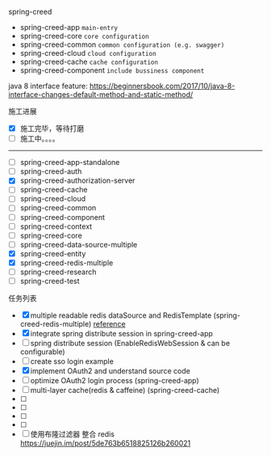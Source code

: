 spring-creed
- spring-creed-app `main-entry`
- spring-creed-core `core configuration`
- spring-creed-common `common configuration (e.g. swagger)`
- spring-creed-cloud `cloud configuration`
- spring-creed-cache `cache configuration`
- spring-creed-component `include bussiness component`

java 8 interface feature: 
https://beginnersbook.com/2017/10/java-8-interface-changes-default-method-and-static-method/

施工进展
- [x] 施工完毕，等待打磨
- [ ] 施工中。。。。
-------

- [ ] spring-creed-app-standalone
- [ ] spring-creed-auth
- [x] spring-creed-authorization-server
- [ ] spring-creed-cache
- [ ] spring-creed-cloud
- [ ] spring-creed-common
- [ ] spring-creed-component
- [ ] spring-creed-context
- [ ] spring-creed-core
- [ ] spring-creed-data-source-multiple
- [x] spring-creed-entity
- [x] spring-creed-redis-multiple
- [ ] spring-creed-research
- [ ] spring-creed-test
  
任务列表  
- [x] multiple readable redis dataSource and RedisTemplate (spring-creed-redis-multiple) [reference](https://github.com/louislivi/fastdep/blob/master/fastdep-redis/src/main/java/com/louislivi/fastdep/redis/FastDepRedisProperties.java)
- [x] integrate spring distribute session in spring-creed-app 
- [ ] spring distribute session (EnableRedisWebSession & can be configurable)
- [ ] create sso login example
- [x] implement OAuth2 and understand source code
- [ ] optimize OAuth2 login process (spring-creed-app)
- [ ] multi-layer cache(redis & caffeine) (spring-creed-cache)
- [ ] 
- [ ] 
- [ ] 
- [ ] 
- [ ] 使用布隆过滤器 整合 redis
https://juejin.im/post/5de763b6518825126b260021